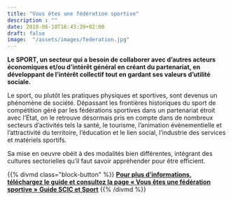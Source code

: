 ```yaml
---
title: "Vous êtes une fédération sportive"
description : ""
date: 2018-06-10T16:43:39+02:00
draft: false
image:  "/assets/images/federation.jpg"
---
```


**Le SPORT, un secteur qui a besoin de collaborer avec d’autres acteurs économiques et/ou d’intérêt général en créant du partenariat, en développant de l’intérêt collectif tout en gardant ses valeurs d’utilité sociale.**

Le sport, ou plutôt les pratiques physiques et sportives, sont devenus un phénomène de
société. Dépassant les frontières historiques du sport de compétition géré par les
fédérations sportives dans un partenariat étroit avec l’Etat, on le retrouve désormais pris en
compte dans de nombreux secteurs d’activités tels la santé, le tourisme, l’animation
évènementielle et l’attractivité du territoire, l’éducation et le lien social, l’industrie des
services et matériels sportifs.

Sa mise en oeuvre obéit à des modalités bien différentes, intégrant des cultures sectorielles
qu’il faut savoir appréhender pour être efficient.

{{% divmd class="block-button" %}}
[**Pour plus d’informations, téléchargez le guide et consultez la page « Vous êtes une fédération sportive »** **Guide SCIC et Sport**](/assets/pdf/guide-scic.pdf)
{{% /divmd %}}